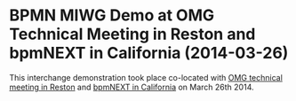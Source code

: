 BPMN MIWG Demo at OMG Technical Meeting in Reston and bpmNEXT in California (2014-03-26)
========================================================================================

This interchange demonstration took place co-located with
[OMG technical meeting in Reston](http://www.omg.org/news/meetings/tc/va-14/info.htm) and [bpmNEXT in California](http://www.bpmnext.com/) on March 26th 2014.

